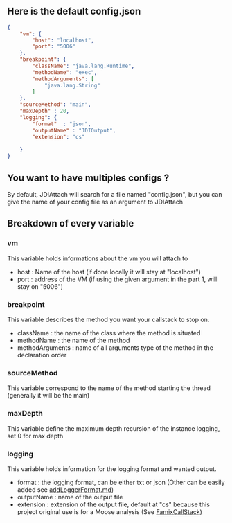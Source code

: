 ## Here is the default config.json

```json
{
	"vm": {
		"host": "localhost",
		"port": "5006"
	},
	"breakpoint": {
		"className": "java.lang.Runtime",
		"methodName": "exec",
		"methodArguments": [
			"java.lang.String"
		]
	},
	"sourceMethod": "main",
	"maxDepth" : 20,
	"logging": {
		"format"  : "json",
		"outputName" : "JDIOutput",
		"extension": "cs"
		
	}
}
```

## You want to have multiples configs ?
By default, JDIAttach will search for a file named "config.json", but you can give the name of your config file as an argument to JDIAttach

## Breakdown of every variable

### vm
This variable holds informations about the vm you will attach to
- host : Name of the host (if done locally it will stay at "localhost")
- port : address of the VM (if using the given argument in the part 1, will stay on "5006")

### breakpoint
This variable describes the method you want your callstack to stop on.
- className :  the name of the class where the method is situated
- methodName : the name of the method
- methodArguments : name of all arguments type of the method in the declaration order

### sourceMethod
This variable correspond to the name of the method starting the thread (generally it will be the main)

### maxDepth
This variable define the maximum depth recursion of the instance logging, set 0 for max depth


### logging
This variable holds information for the logging format and wanted output.
- format : the logging format, can be either txt or json (Other can be easily added see [addLoggerFormat.md](addLoggerFormat.md))
- outputName : name of the output file
- extension : extension of the output file, default at "cs" because this project original use is for a Moose analysis (See [FamixCallStack](https://github.com/LeoDefossez/FamixCallStack#))